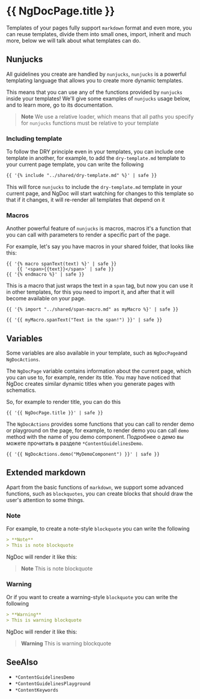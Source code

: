 # {{ NgDocPage.title }}

Templates of your pages fully support `markdown` format and even more, you can reuse templates,
divide them into small ones, import, inherit and much more, below we will talk about what templates
can do.

## Nunjucks

All guidelines you create are handled by `nunjucks`, `nunjucks` is a powerful templating language
that allows you to create more dynamic templates.

This means that you can use any of the functions provided by `nunjucks` inside your templates!
We'll give some examples of `nunjucks` usage below, and to learn more, go to its documentation.

> **Note**
> We use a relative loader, which means that all paths you specify for `nunjucks` functions must be
> relative to your template

### Including template

To follow the DRY principle even in your templates, you can include one template in another, for
example, to add the `dry-template.md` template to your current page template, you can write the
following

```markdown
{{ '{% include "../shared/dry-template.md" %}' | safe }}
```

This will force `nunjucks` to include the `dry-template.md` template in your current page, and NgDoc
will start watching for changes to this template so that if it changes, it will re-render all
templates that depend on it

### Macros

Another powerful feature of `nunjucks` is macros, macros it's a function that you can call with
parameters to render a specific part of the page.

For example, let's say you have macros in your shared folder, that looks like this:

```twig
{{ '{% macro spanText(text) %}' | safe }}
	{{ '<span>{{text}}</span>' | safe }}
{{ '{% endmacro %}' | safe }}
```

This is a macro that just wraps the text in a `span` tag, but now you can use it in other
templates, for this you need to import it, and after that it will become available on your page.

```twig
{{ '{% import "../shared/span-macro.md" as myMacro %}' | safe }}

{{ '{{ myMacro.spanText("Text in the span!") }}' | safe }}
```

## Variables

Some variables are also available in your template, such as `NgDocPage`and `NgDocActions`.

The `NgDocPage` variable contains information about the current page, which you can use to, for
example, render its title. You may have noticed that NgDoc creates similar dynamic titles when you
generate pages with schematics.

So, for example to render title, you can do this

```twig
{{ '{{ NgDocPage.title }}' | safe }}
```

The `NgDocActions` provides some functions that you can call to render demo or playground on the page,
for example, to render demo you can call `demo` method with the name of you demo component.
Подробнее о демо вы можете прочитать в разделе `*ContentGuidelinesDemo`.

```twig
{{ '{{ NgDocActions.demo("MyDemoComponent") }}' | safe }}
```

## Extended markdown

Apart from the basic functions of `markdown`, we support some advanced functions, such
as `blockquotes`, you can create blocks that should draw the user's attention to some things.

### Note

For example, to create a note-style `blockquote` you can write the following

```markdown
> **Note**
> This is note blockquote
```

NgDoc will render it like this:

> **Note**
> This is note blockquote

### Warning

Or if you want to create a warning-style `blockquote` you can write the following

```markdown
> **Warning**
> This is warning blockquote
```

NgDoc will render it like this:

> **Warning**
> This is warning blockquote

## SeeAlso

- `*ContentGuidelinesDemo`
- `*ContentGuidelinesPlayground`
- `*ContentKeywords`

